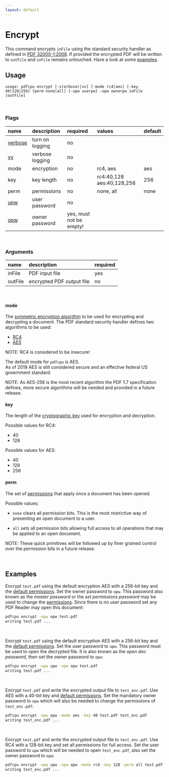 ```yaml
---
layout: default
---
```


# Encrypt

This command encrypts `inFile` using the standard security handler as defined in [PDF 32000-1:2008](https://www.adobe.com/content/dam/acom/en/devnet/pdf/pdfs/PDF32000_2008.pdf). If provided the encrypted PDF will be written to `outFile` and `inFile` remains untouched. Have a look at some [examples](#examples).

## Usage

```
usage: pdfcpu encrypt [-v(erbose)|vv] [-mode rc4|aes] [-key 40|128|256] [perm none|all] [-upw userpw] -opw ownerpw inFile [outFile]
```

<br>

### Flags

| name                             | description     | required | values         |default
|:---------------------------------|:----------------|:---------|:---------------|:------
| [verbose](../getting_started/common_flags.md) | turn on logging | no       |
| [vv](../getting_started/common_flags.md)      | verbose logging | no       |
| mode                             | encryption      | no       | rc4, aes       | aes
| key                              | key length      | no       | rc4:40,128 aes:40,128,256        | 256
| perm                             | permissions     | no       | none, all      | none
| [upw](../getting_started/common_flags.md)     | user password   | no
| [opw](../getting_started/common_flags.md)     | owner password  | yes, must not be empty!

<br>

### Arguments

| name         | description               | required
|:-------------|:--------------------------|:--------
| inFile       | PDF input file            | yes
| outFile      | encrypted PDF output file | no

<br>

#### mode

The [symmetric encryption algorithm](https://en.wikipedia.org/wiki/Symmetric-key_algorithm) to be used for encrypting and decrypting a document. The PDF standard security handler defines two algorithms to be used: 

* [RC4](https://en.wikipedia.org/wiki/RC4)
* [AES](https://en.wikipedia.org/wiki/Advanced_Encryption_Standard)

NOTE: RC4 is considered to be insecure!

The default mode for `pdfcpu` is AES.<br>
As of 2019 AES is still considered secure and an effective federal US government standard.

NOTE: As AES-256 is the most recent algorithm the PDF 1.7 specification defines, more secure algorithms will be needed and provided in a future release.

#### key

The length of the [cryptographic key](https://en.wikipedia.org/wiki/Key_(cryptography)) used for encryption and decryption.

Possible values for RC4:

* 40
* 128

Possible values for AES:

* 40
* 128
* 256

#### perm

The set of [permissions](perm_list.md) that apply once a document has been opened.

Possible values:
* `none` clears all permission bits. This is the most restrictive way of presenting an open document to a user.

* `all` sets all permission bits allowing full access to all operations that may be applied to an open document.

NOTE: These quick primitives will be followed up by finer grained control over the permission bits in a future release.

<br>

## Examples

Encrypt `test.pdf` using the default encryption AES with a 256-bit key and the [default permissions]().
Set the owner password to `opw`. This password also known as the *master password* or the *set permissions password* may be used to change the [permissions](). Since there is no user password set any PDF Reader may open this document:

```sh
pdfcpu encrypt -opw opw test.pdf
writing test.pdf ...
```

<br>

Encrypt `test.pdf` using the default encryption AES with a 256-bit key and the [default permissions]().
Set the user password to `upw`. This password must be used to open the decrypted file. It is also known as the *open doc password*, then
set the owner password to `opw`:

```sh
pdfcpu encrypt -upw upw -opw opw test.pdf
writing test.pdf ...
```

<br>

Encrypt `test.pdf` and write the encrypted output file to `test_enc.pdf`. Use AES with a 40-bit key and [default permissions]().
Set the mandatory owner password to `opw` which will also be needed to change the permissions of `test_enc.pdf`:

```sh
pdfcpu encrypt -opw opw -mode aes -key 40 test.pdf test_enc.pdf
writing test_enc.pdf ...
```

<br>

Encrypt `test.pdf` and write the encrypted output file to `test_enc.pdf`. Use RC4 with a 128-bit key and set all permissions for full access.
Set the user password to `upw` which will be needed to open `test_enc.pdf`, also set the owner password to `opw`:

```sh
pdfcpu encrypt -upw upw -opw opw -mode rc4 -key 128 -perm all test.pdf test_enc.pdf
writing test_enc.pdf ...
```
